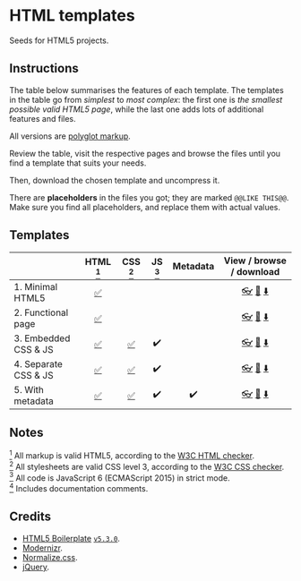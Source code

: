 # HTML templates

Seeds for HTML5 projects.

## Instructions

The table below summarises the features of each template.
The templates in the table go from *simplest* to *most complex*: the first one is *the smallest possible valid HTML5 page*, while the last one adds lots of
additional features and files.

All versions are [polyglot markup](https://www.w3.org/TR/html-polyglot/).

Review the table, visit the respective pages and browse the files until you find a template that suits your needs.

Then, download the chosen template and uncompress it.

There are **placeholders** in the files you got; they are marked `@@LIKE THIS@@`.
Make sure you find all placeholders, and replace them with actual values.

## Templates

|   | HTML [<sup>1</sup>](#notes) | CSS [<sup>2</sup>](#notes) | JS [<sup>3</sup>](#notes) | Metadata | View / browse / download |
|:--|:---------------------------:|:--------------------------:|:-------------------------:|:--------:|:------------------------:|
| 1. Minimal HTML5 | [:white_check_mark:](https://validator.w3.org/nu/?doc=https%3A%2F%2Ftripu.github.io%2FCanon%2Fhtml-templates%2F1-minimal%2F "Check as HTML5") | | | | [:eyeglasses:](https://tripu.github.io/Canon/html-templates/1-minimal/ "View page") [:open_file_folder:](https://github.com/tripu/Canon/tree/gh-pages/html-templates/1-minimal "Browse files") [:arrow_down:](https://raw.githubusercontent.com/tripu/Canon/gh-pages/html-templates/1-minimal/index.html "Download files") |
| 2. Functional page | [:white_check_mark:](https://validator.w3.org/nu/?doc=https%3A%2F%2Ftripu.github.io%2FCanon%2Fhtml-templates%2F2-functional%2F "Check as HTML5") | | | | [:eyeglasses:](https://tripu.github.io/Canon/html-templates/2-functional/ "View page") [:open_file_folder:](https://github.com/tripu/Canon/tree/gh-pages/html-templates/2-functional "Browse files") [:arrow_down:](https://raw.githubusercontent.com/tripu/Canon/gh-pages/html-templates/2-functional/index.html "Download files") |
| 3. Embedded CSS &amp; JS | [:white_check_mark:](https://validator.w3.org/nu/?doc=https%3A%2F%2Ftripu.github.io%2FCanon%2Fhtml-templates%2F3-embedded-css-and-js%2F "Check as HTML5") | [:white_check_mark:](https://jigsaw.w3.org/css-validator/validator?uri=https%3A%2F%2Ftripu.github.io%2FCanon%2Fhtml-templates%2F3-embedded-css-and-js%2F "Check as CSS3") | :heavy_check_mark: | | [:eyeglasses:](https://tripu.github.io/Canon/html-templates/3-embedded-css-and-js/ "View page") [:open_file_folder:](https://github.com/tripu/Canon/tree/gh-pages/html-templates/3-embedded-css-and-js "Browse files") [:arrow_down:](https://raw.githubusercontent.com/tripu/Canon/gh-pages/html-templates/3-embedded-css-and-js/index.html "Download files") |
| 4. Separate CSS &amp; JS | [:white_check_mark:](https://validator.w3.org/nu/?doc=https%3A%2F%2Ftripu.github.io%2FCanon%2Fhtml-templates%2F4-separate-css-and-js%2F "Check as HTML5") | [:white_check_mark:](https://jigsaw.w3.org/css-validator/validator?uri=https%3A%2F%2Ftripu.github.io%2FCanon%2Fhtml-templates%2F4-separate-css-and-js%2F "Check as CSS3") | :heavy_check_mark: | | [:eyeglasses:](https://tripu.github.io/Canon/html-templates/4-separate-css-and-js/ "View page") [:open_file_folder:](https://github.com/tripu/Canon/tree/gh-pages/html-templates/4-separate-css-and-js "Browse files") [:arrow_down:](https://github.com/tripu/Canon/blob/gh-pages/html-templates/tarballs/canon-template-separate-css-and-js.tar.gz?raw=true "Download files") |
| 5. With metadata | [:white_check_mark:](https://validator.w3.org/nu/?doc=https%3A%2F%2Ftripu.github.io%2FCanon%2Fhtml-templates%2F5-additional-files%2F "Check as HTML5") | [:white_check_mark:](https://jigsaw.w3.org/css-validator/validator?uri=https%3A%2F%2Ftripu.github.io%2FCanon%2Fhtml-templates%2F5-additional-files%2F "Check as CSS3") | :heavy_check_mark: | :heavy_check_mark: | [:eyeglasses:](https://tripu.github.io/Canon/html-templates/5-additional-files/ "View page") [:open_file_folder:](https://github.com/tripu/Canon/tree/gh-pages/html-templates/5-additional-files "Browse files") [:arrow_down:](https://github.com/tripu/Canon/blob/gh-pages/html-templates/tarballs/canon-template-additional-files.tar.gz?raw=true "Download files") |

## Notes

[<sup>1</sup>](#templates) All markup is valid HTML5, according to the [W3C HTML checker](https://validator.w3.org/nu/).  
[<sup>2</sup>](#templates) All stylesheets are valid CSS level 3, according to the [W3C CSS checker](https://jigsaw.w3.org/css-validator/).  
[<sup>3</sup>](#templates) All code is JavaScript 6 (ECMAScript 2015) in strict mode.  
[<sup>4</sup>](#templates) Includes documentation comments.

## Credits

* [HTML5 Boilerplate](https://html5boilerplate.com/) [`v5.3.0`](https://github.com/h5bp/html5-boilerplate/releases/tag/5.3.0).
* [Modernizr](https://modernizr.com/).
* [Normalize.css](https://necolas.github.io/normalize.css/).
* [jQuery](https://jquery.com/).

